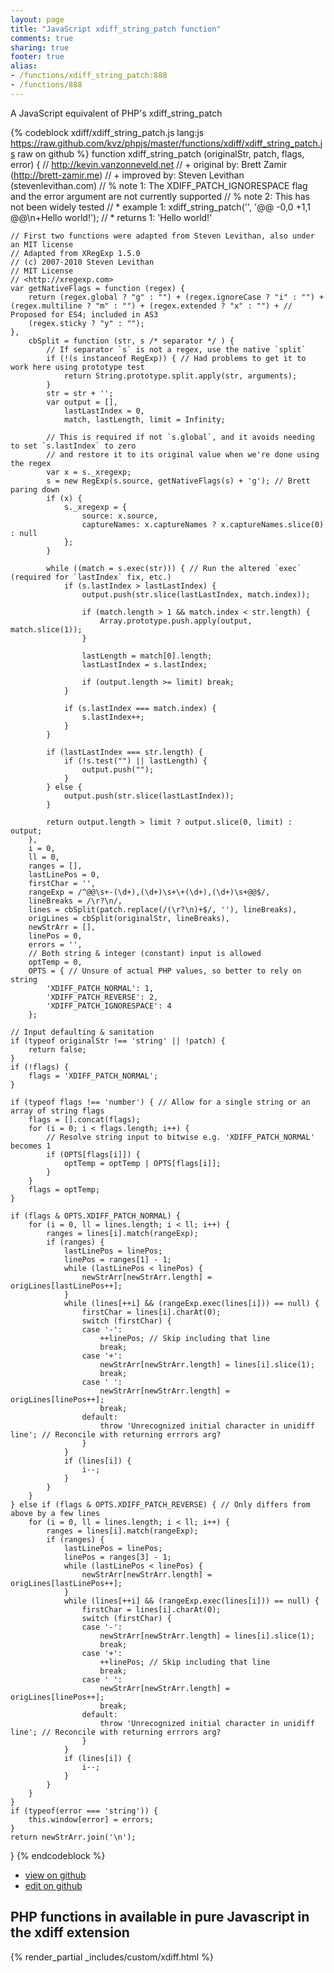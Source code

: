 ```yaml
---
layout: page
title: "JavaScript xdiff_string_patch function"
comments: true
sharing: true
footer: true
alias:
- /functions/xdiff_string_patch:888
- /functions/888
---
```

<!-- Generated by Rakefile:build -->
A JavaScript equivalent of PHP's xdiff_string_patch

{% codeblock xdiff/xdiff_string_patch.js lang:js https://raw.github.com/kvz/phpjs/master/functions/xdiff/xdiff_string_patch.js raw on github %}
function xdiff_string_patch (originalStr, patch, flags, error) {
    // http://kevin.vanzonneveld.net
    // +   original by: Brett Zamir (http://brett-zamir.me)
    // +   improved by: Steven Levithan (stevenlevithan.com)
    // %        note 1: The XDIFF_PATCH_IGNORESPACE flag and the error argument are not currently supported
    // %        note 2: This has not been widely tested
    // *     example 1: xdiff_string_patch('', '@@ -0,0 +1,1 @@\n+Hello world!');
    // *     returns 1: 'Hello world!'

    // First two functions were adapted from Steven Levithan, also under an MIT license
    // Adapted from XRegExp 1.5.0
    // (c) 2007-2010 Steven Levithan
    // MIT License
    // <http://xregexp.com>
    var getNativeFlags = function (regex) {
        return (regex.global ? "g" : "") + (regex.ignoreCase ? "i" : "") + (regex.multiline ? "m" : "") + (regex.extended ? "x" : "") + // Proposed for ES4; included in AS3
        (regex.sticky ? "y" : "");
    },
        cbSplit = function (str, s /* separator */ ) {
            // If separator `s` is not a regex, use the native `split`
            if (!(s instanceof RegExp)) { // Had problems to get it to work here using prototype test
                return String.prototype.split.apply(str, arguments);
            }
            str = str + '';
            var output = [],
                lastLastIndex = 0,
                match, lastLength, limit = Infinity;

            // This is required if not `s.global`, and it avoids needing to set `s.lastIndex` to zero
            // and restore it to its original value when we're done using the regex
            var x = s._xregexp;
            s = new RegExp(s.source, getNativeFlags(s) + 'g'); // Brett paring down
            if (x) {
                s._xregexp = {
                    source: x.source,
                    captureNames: x.captureNames ? x.captureNames.slice(0) : null
                };
            }

            while ((match = s.exec(str))) { // Run the altered `exec` (required for `lastIndex` fix, etc.)
                if (s.lastIndex > lastLastIndex) {
                    output.push(str.slice(lastLastIndex, match.index));

                    if (match.length > 1 && match.index < str.length) {
                        Array.prototype.push.apply(output, match.slice(1));
                    }

                    lastLength = match[0].length;
                    lastLastIndex = s.lastIndex;

                    if (output.length >= limit) break;
                }

                if (s.lastIndex === match.index) {
                    s.lastIndex++;
                }
            }

            if (lastLastIndex === str.length) {
                if (!s.test("") || lastLength) {
                    output.push("");
                }
            } else {
                output.push(str.slice(lastLastIndex));
            }

            return output.length > limit ? output.slice(0, limit) : output;
        },
        i = 0,
        ll = 0,
        ranges = [],
        lastLinePos = 0,
        firstChar = '',
        rangeExp = /^@@\s+-(\d+),(\d+)\s+\+(\d+),(\d+)\s+@@$/,
        lineBreaks = /\r?\n/,
        lines = cbSplit(patch.replace(/(\r?\n)+$/, ''), lineBreaks),
        origLines = cbSplit(originalStr, lineBreaks),
        newStrArr = [],
        linePos = 0,
        errors = '',
        // Both string & integer (constant) input is allowed
        optTemp = 0,
        OPTS = { // Unsure of actual PHP values, so better to rely on string
            'XDIFF_PATCH_NORMAL': 1,
            'XDIFF_PATCH_REVERSE': 2,
            'XDIFF_PATCH_IGNORESPACE': 4
        };

    // Input defaulting & sanitation
    if (typeof originalStr !== 'string' || !patch) {
        return false;
    }
    if (!flags) {
        flags = 'XDIFF_PATCH_NORMAL';
    }

    if (typeof flags !== 'number') { // Allow for a single string or an array of string flags
        flags = [].concat(flags);
        for (i = 0; i < flags.length; i++) {
            // Resolve string input to bitwise e.g. 'XDIFF_PATCH_NORMAL' becomes 1
            if (OPTS[flags[i]]) {
                optTemp = optTemp | OPTS[flags[i]];
            }
        }
        flags = optTemp;
    }

    if (flags & OPTS.XDIFF_PATCH_NORMAL) {
        for (i = 0, ll = lines.length; i < ll; i++) {
            ranges = lines[i].match(rangeExp);
            if (ranges) {
                lastLinePos = linePos;
                linePos = ranges[1] - 1;
                while (lastLinePos < linePos) {
                    newStrArr[newStrArr.length] = origLines[lastLinePos++];
                }
                while (lines[++i] && (rangeExp.exec(lines[i])) == null) {
                    firstChar = lines[i].charAt(0);
                    switch (firstChar) {
                    case '-':
                        ++linePos; // Skip including that line
                        break;
                    case '+':
                        newStrArr[newStrArr.length] = lines[i].slice(1);
                        break;
                    case ' ':
                        newStrArr[newStrArr.length] = origLines[linePos++];
                        break;
                    default:
                        throw 'Unrecognized initial character in unidiff line'; // Reconcile with returning errrors arg?
                    }
                }
                if (lines[i]) {
                    i--;
                }
            }
        }
    } else if (flags & OPTS.XDIFF_PATCH_REVERSE) { // Only differs from above by a few lines
        for (i = 0, ll = lines.length; i < ll; i++) {
            ranges = lines[i].match(rangeExp);
            if (ranges) {
                lastLinePos = linePos;
                linePos = ranges[3] - 1;
                while (lastLinePos < linePos) {
                    newStrArr[newStrArr.length] = origLines[lastLinePos++];
                }
                while (lines[++i] && (rangeExp.exec(lines[i])) == null) {
                    firstChar = lines[i].charAt(0);
                    switch (firstChar) {
                    case '-':
                        newStrArr[newStrArr.length] = lines[i].slice(1);
                        break;
                    case '+':
                        ++linePos; // Skip including that line
                        break;
                    case ' ':
                        newStrArr[newStrArr.length] = origLines[linePos++];
                        break;
                    default:
                        throw 'Unrecognized initial character in unidiff line'; // Reconcile with returning errrors arg?
                    }
                }
                if (lines[i]) {
                    i--;
                }
            }
        }
    }
    if (typeof(error === 'string')) {
        this.window[error] = errors;
    }
    return newStrArr.join('\n');
}
{% endcodeblock %}

 - [view on github](https://github.com/kvz/phpjs/blob/master/functions/xdiff/xdiff_string_patch.js)
 - [edit on github](https://github.com/kvz/phpjs/edit/master/functions/xdiff/xdiff_string_patch.js)

## PHP functions in available in pure Javascript in the xdiff extension
{% render_partial _includes/custom/xdiff.html %}
